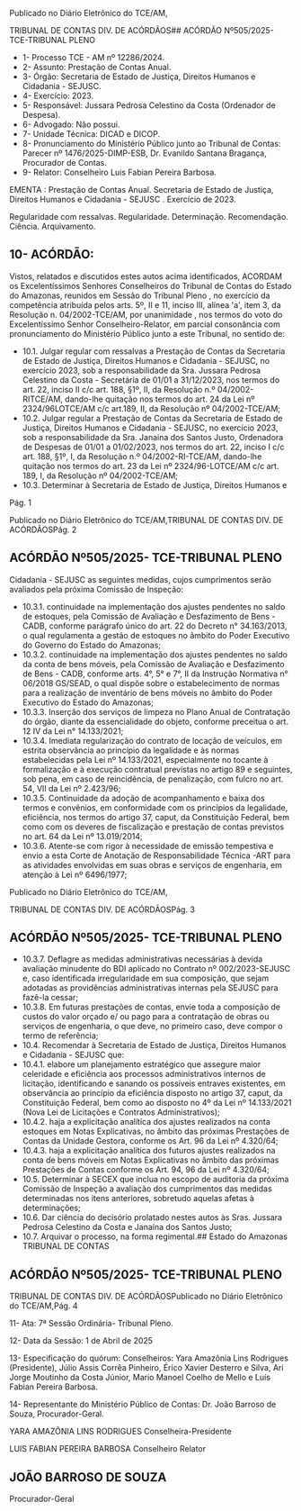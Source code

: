 Publicado  no  Diário  Eletrônico do TCE/AM,

TRIBUNAL DE CONTAS DIV. DE ACÓRDÃOS## ACÓRDÃO Nº505/2025- TCE-TRIBUNAL PLENO

- 1- Processo TCE - AM nº 12286/2024.
- 2- Assunto: Prestação de Contas Anual.
- 3- Órgão: Secretaria de Estado de Justiça, Direitos Humanos e Cidadania - SEJUSC.
- 4- Exercício: 2023.
- 5- Responsável: Jussara Pedrosa Celestino da Costa (Ordenador de Despesa).
- 6- Advogado: Não possui.
- 7- Unidade Técnica: DICAD e DICOP.
- 8- Pronunciamento  do  Ministério  Público  junto  ao  Tribunal  de  Contas: Parecer  nº 1476/2025-DIMP-ESB, Dr. Evanildo Santana Bragança, Procurador de Contas.
- 9- Relator: Conselheiro Luis Fabian Pereira Barbosa.

EMENTA :  Prestação  de  Contas  Anual.  Secretaria de Estado de Justiça, Direitos Humanos e Cidadania - SEJUSC . Exercício de 2023.

Regularidade com ressalvas. Regularidade. Determinação. Recomendação. Ciência. Arquivamento.

## 10-  ACÓRDÃO:

Vistos, relatados e discutidos estes autos acima identificados, ACORDAM os Excelentíssimos Senhores Conselheiros do Tribunal de Contas do Estado do Amazonas, reunidos em Sessão do Tribunal Pleno , no exercício da competência atribuída pelos arts. 5º, II e  11,  inciso  III, alínea  'a', item  3,  da  Resolução  n.  04/2002-TCE/AM, por unanimidade ,  nos  termos  do  voto  do  Excelentíssimo  Senhor  Conselheiro-Relator, em parcial consonância com pronunciamento do Ministério Público junto a este Tribunal, no sentido de:

- 10.1. Julgar regular com ressalvas a  Prestação  de  Contas  da  Secretaria de  Estado  de  Justiça,  Direitos  Humanos  e  Cidadania  -  SEJUSC,  no exercício  2023,  sob  a  responsabilidade  da Sra.  Jussara  Pedrosa Celestino da Costa - Secretária de 01/01 a 31/12/2023, nos termos do art.  22,  inciso  II  c/c  art.  188,  §1º,  II,  da  Resolução  n.º  04/2002-RITCE/AM, dando-lhe quitação nos termos do art. 24 da Lei nº 2324/96LOTCE/AM c/c art.189, II, da Resolução nº 04/2002-TCE/AM;
- 10.2. Julgar  regular a  Prestação  de  Contas  da  Secretaria  de  Estado  de Justiça, Direitos Humanos e Cidadania - SEJUSC, no exercício 2023, sob a responsabilidade da Sra. Janaina dos Santos Justo, Ordenadora de Despesas de 01/01 a 01/02/2023, nos termos do art. 22, inciso I c/c art. 188, §1º, I, da Resolução n.º 04/2002-RI-TCE/AM, dando-lhe quitação nos termos do art. 23 da Lei nº 2324/96-LOTCE/AM c/c art. 189, I, da Resolução nº 04/2002-TCE/AM;
- 10.3. Determinar à  Secretaria  de  Estado  de  Justiça,  Direitos  Humanos  e

Pág. 1

Publicado  no  Diário  Eletrônico do TCE/AM,TRIBUNAL DE CONTAS DIV. DE ACÓRDÃOSPág. 2

## ACÓRDÃO Nº505/2025- TCE-TRIBUNAL PLENO

Cidadania - SEJUSC as seguintes medidas, cujos cumprimentos serão avaliados pela próxima Comissão de Inspeção:

- 10.3.1. continuidade  na  implementação  dos  ajustes  pendentes no  saldo  de  estoques,  pela  Comissão  de  Avaliação  e Desfazimento de Bens - CADB, conforme parágrafo único do art. 22 do Decreto n° 34.163/2013, o qual regulamenta a  gestão  de  estoques  no  âmbito  do  Poder  Executivo  do Governo do Estado do Amazonas;
- 10.3.2. continuidade  na  implementação  dos  ajustes  pendentes no  saldo  da  conta  de  bens  móveis,  pela  Comissão  de Avaliação  e  Desfazimento  de  Bens  -  CADB,  conforme arts.  4°,  5°  e  7°,  II  da  Instrução  Normativa  n°  06/2018  GS/SEAD,  o  qual  dispõe  sobre  o  estabelecimento  de normas para a realização de inventário de bens móveis no âmbito do Poder Executivo do Estado do Amazonas;
- 10.3.3. Inserção  dos  serviços  de  limpeza  no  Plano  Anual  de Contratação do órgão, diante da essencialidade do objeto, conforme preceitua o art. 12 IV da Lei n° 14.133/2021;
- 10.3.4. Imediata regularização do contrato de locação de veículos, em estrita observância ao princípio da legalidade e às normas  estabelecidas  pela Lei nº 14.133/2021, especialmente  no  tocante  à  formalização  e  à  execução contratual previstas no artigo 89 e seguintes, sob pena, em caso  de  reincidência,  de  penalização,  com  fulcro  no  art. 54, VII da Lei nº 2.423/96;
- 10.3.5. Continuidade  da  adoção  de  acompanhamento  e  baixa dos termos e convênios, em conformidade com os princípios  da  legalidade,  eficiência,  nos  termos  do  artigo 37,  caput,  da  Constituição  Federal,  bem  como  com  os deveres de fiscalização e prestação de contas previstos no art. 64 da Lei nº 13.019/2014;
- 10.3.6. Atente-se com rigor à necessidade de emissão tempestiva e envio a esta Corte de Anotação de Responsabilidade Técnica -ART  para as atividades envolvidas  em  suas  obras  e  serviços  de  engenharia,  em atenção à Lei nº 6496/1977;

Publicado  no  Diário  Eletrônico do TCE/AM,

TRIBUNAL DE CONTAS DIV. DE ACÓRDÃOSPág. 3

## ACÓRDÃO Nº505/2025- TCE-TRIBUNAL PLENO

- 10.3.7. Deflagre as medidas administrativas necessárias à devida  avaliação  minudente  do  BDI  aplicado  no  Contrato nº  002/2023-SEJUSC  e,  caso  identificada  irregularidade em sua composição, que sejam adotadas as providências administrativas internas pela SEJUSC para fazê-la cessar;
- 10.3.8. Em futuras prestações de contas, envie toda a composição de custos do valor orçado e/ ou pago para a contratação  de  obras  ou  serviços  de  engenharia,  o  que deve, no primeiro caso, deve compor o termo de referência;
- 10.4. Recomendar à  Secretaria  de  Estado de Justiça, Direitos Humanos e Cidadania - SEJUSC que:
- 10.4.1. elabore um  planejamento estratégico que assegure maior celeridade e eficiência aos processos administrativos internos de licitação, identificando e sanando os possíveis entraves existentes, em observância ao princípio da eficiência disposto no artigo 37, caput, da Constituição Federal, bem como ao disposto no 4º da Lei nº 14.133/2021  (Nova  Lei de Licitações e Contratos Administrativos);
- 10.4.2. haja  a  explicitação  analítica  dos  ajustes  realizados  na conta  estoques  em  Notas  Explicativas,  no  âmbito  das próximas  Prestações  de  Contas  da  Unidade  Gestora, conforme os Art. 96 da Lei nº 4.320/64;
- 10.4.3. haja a explicitação analítica dos futuros ajustes realizados na conta de bens móveis em Notas Explicativas no  âmbito  das  próximas  Prestações  de  Contas  conforme os Art. 94, 96 da Lei nº 4.320/64;
- 10.5. Determinar à  SECEX  que  inclua  no  escopo  de  auditoria  da  próxima Comissão  de  Inspeção  a  avaliação  dos  cumprimentos  das  medidas determinadas nos itens anteriores, sobretudo aquelas afetas à determinações;
- 10.6. Dar  ciência do  decisório  prolatado  nestes  autos  às Sras. Jussara Pedrosa Celestino da Costa e Janaína dos Santos Justo;
- 10.7. Arquivar o processo, na forma regimental.## Estado do Amazonas TRIBUNAL DE CONTAS

## ACÓRDÃO Nº505/2025- TCE-TRIBUNAL PLENO

TRIBUNAL DE CONTAS DIV. DE ACÓRDÃOSPublicado  no  Diário  Eletrônico do TCE/AM,Pág. 4

11-  Ata: 7ª Sessão Ordinária- Tribunal Pleno.

12-  Data da Sessão: 1 de Abril de 2025

13-  Especificação do quórum: Conselheiros: Yara Amazônia Lins Rodrigues (Presidente),  Júlio  Assis  Corrêa  Pinheiro,  Érico  Xavier  Desterro  e  Silva,  Ari  Jorge Moutinho  da  Costa  Júnior,  Mario  Manoel  Coelho  de  Mello  e  Luís  Fabian  Pereira Barbosa.

14-  Representante  do  Ministério  Público  de  Contas: Dr.  João  Barroso  de  Souza, Procurador-Geral.

YARA AMAZÔNIA LINS RODRIGUES Conselheira-Presidente

LUIS FABIAN PEREIRA BARBOSA Conselheiro Relator

## JOÃO BARROSO DE SOUZA

Procurador-Geral